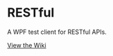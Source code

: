 RESTful
=======

A WPF test client for RESTful APIs.

[View the Wiki](https://github.com/kirbycope/RESTful/wiki)
